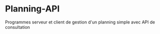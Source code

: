 # Planning-API
Programmes serveur et client de gestion d'un planning simple avec API de consultation
